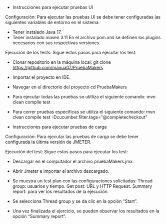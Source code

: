 * Instrucciones para ejecutar pruebas UI

Configuración:
Para ejecutar las pruebas UI se debe tener configuradas las siguientes variables de entorno en el sistema:
- Tener instalado Java 17.
- Tener instalado maven 3.11
En el archivo pom.xml se definen los plugins necesarios con sus respectivas versiones.

Ejecución de los tests:
Sigue estos pasos para ejecutar los test:
 - Clonar repositorio en la máquina local:
  	   git clone https://github.com/manua07/PruebaMakers
   
 - Importar el proyecto en IDE.

 - Navegar en el directorio del proyecto
      cd PruebaMakers 

 - Para ejecutar todas las pruebas se utitliza el siguiente comando:
   	mvn clean compile test
   
 - Para correr pruebas específicas se utiliza el siguiente comando:
      mvn clean compile test -Dcucumber.filter.tags="@completecheckout"


* Instrucciones para ejecutar pruebas de carga

Configuración:
Para ejecutar las pruebas de carga se debe tener configurada la última versión de JMETER.

Ejecución del test:
Sigue estos pasos para ejecutar los test:

 - Descargar en el computador el archivo pruebaMakers.jmx.
 
 - Abrir Jmeter e importar el archivo descargado.
 
 - Se muestra un test plan con las configuraciones solicitadas:
      Thread group: usuarios y tiempo.
      Get post: URL y HTTP Request. 
      Summary report: para ver los resultados de la ejecución.

 - Se selecciona Thread group y se da clic en la opción “Start”. 
 - Una vez finalizada el ejercicio, se pueden observar los resultados en la opción “Summary report”.